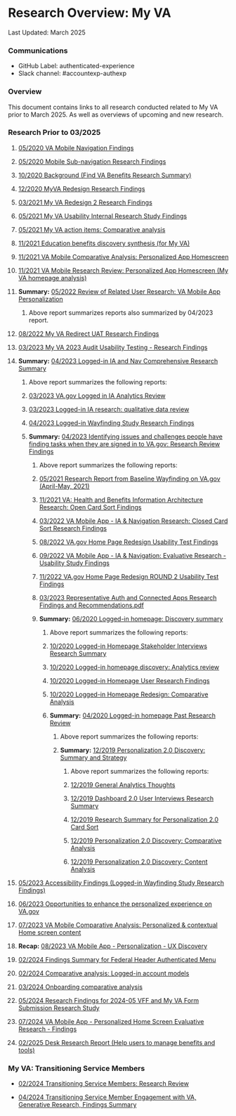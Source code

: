 # Research Overview: My VA

Last Updated: March 2025

### Communications

- GitHub Label: authenticated-experience
- Slack channel: #accountexp-authexp

### Overview
This document contains links to all research conducted related to My VA prior to March 2025. As well as overviews of upcoming and new research.

### Research Prior to 03/2025
1. [05/2020 VA Mobile Navigation Findings](https://github.com/department-of-veterans-affairs/va.gov-team/blob/master/products/identity-personalization/profile/Combine%20Profile%20and%20Account/Research/2020-03-profile-redesign/mobile-navigation-research.md)

2. [05/2020 Mobile Sub-navigation Research Findings](https://github.com/department-of-veterans-affairs/va.gov-team/blob/master/products/identity-personalization/profile/Combine%20Profile%20and%20Account/Research/2020-05-mobile-sub-navigation/Mobile%20Sub-navigation%20MIni%20Session%20Findings.md)

3. [10/2020 Background (Find VA Benefits Research Summary)](https://github.com/department-of-veterans-affairs/va.gov-team/blob/master/products/identity-personalization/my-va/my-va-mvp/2018-find-va-benefits/Discovery/User%20Research/Research%20Summary.md)

4. [12/2020 MyVA Redesign Research Findings](https://github.com/department-of-veterans-affairs/va.gov-team/blob/master/products/identity-personalization/my-va/2.0-redesign/product/Research/MyVA-research-findings.md)

5. [03/2021 My VA Redesign 2 Research Findings](https://github.com/department-of-veterans-affairs/va.gov-team/blob/master/products/identity-personalization/my-va/2.0-redesign/product/Research%20V2/MyVA2-research-findings.md)

6. [05/2021 My VA Usability Internal Research Study Findings](https://github.com/department-of-veterans-affairs/va.gov-team/blob/master/products/identity-personalization/my-va/2.0-redesign/discovery-and-research/MyVA-mini-usability/My%20VA-mini-usability-findings.md)

7. [05/2021 My VA action items: Comparative analysis](https://github.com/department-of-veterans-affairs/va.gov-team/blob/master/products/identity-personalization/onsite-notifications/2021-action-items-discovery/action-items-comparative%20analysis.md)

8. [11/2021 Education benefits discovery synthesis (for My VA)](https://github.com/department-of-veterans-affairs/va.gov-team/blob/master/products/identity-personalization/my-va/education/discovery-and-research/edu-benefits-discovery-synthesis.md)

9. [11/2021 VA Mobile Comparative Analysis: Personalized App Homescreen](https://github.com/department-of-veterans-affairs/va.gov-team/blob/master/products/va-mobile-app/features/design-personalization/discovery/research/personalization-comparative-analysis.md)

10. [11/2021 VA Mobile Research Review: Personalized App Homescreen (My VA homepage analysis)](https://github.com/department-of-veterans-affairs/va.gov-team/blob/master/products/va-mobile-app/features/design-personalization/discovery/research/personalization-research-review-myva-homepage.md)

11. **Summary:** [05/2022 Review of Related User Research: VA Mobile App Personalization](https://github.com/department-of-veterans-affairs/va.gov-team/blob/master/products/va-mobile-app/features/design-personalization/discovery/research/personalization-research-review.md)

    1. Above report summarizes reports also summarized by 04/2023 report.

12. [08/2022 My VA Redirect UAT Research Findings](https://github.com/department-of-veterans-affairs/va.gov-team/blob/master/products/identity-personalization/my-va/my-va-redirect/UAT/research-findings.md)

13. [03/2023 My VA 2023 Audit Usability Testing - Research Findings](https://github.com/department-of-veterans-affairs/va.gov-team/blob/master/products/identity-personalization/my-va/2022-audit/research/MyVA-audit-research-findings.md)

14. **Summary:** [04/2023 Logged-in IA and Nav Comprehensive Research Summary](https://github.com/department-of-veterans-affairs/va.gov-team/blob/master/products/information-architecture/research-and-analytics/2023-generative-logged-in-research/comprehensive-research-summary.md)

    1. Above report summarizes the following reports:

    2. [03/2023 VA.gov Logged in IA Analytics Review](https://github.com/department-of-veterans-affairs/va.gov-team/blob/master/products/information-architecture/research-and-analytics/2023-generative-logged-in-research/analytics-review-findings.md)

    3. [03/2023 Logged-in IA research: qualitative data review](https://github.com/department-of-veterans-affairs/va.gov-team/blob/master/products/information-architecture/research-and-analytics/2023-generative-logged-in-research/qualitative-data-findings.md)

    4. [04/2023 Logged-in Wayfinding Study Research Findings](https://github.com/department-of-veterans-affairs/va.gov-team/blob/master/products/information-architecture/research-and-analytics/2023-generative-logged-in-research/2023-logged-in-user-interviews/findings-summary.md)

    5. **Summary:** [04/2023 Identifying issues and challenges people have finding tasks when they are signed in to VA.gov: Research Review Findings](https://github.com/department-of-veterans-affairs/va.gov-team/blob/master/products/information-architecture/research-and-analytics/2023-generative-logged-in-research/research-review-findings.md)

       1. Above report summarizes the following reports:

       2. [05/2021 Research Report from Baseline Wayfinding on VA.gov (April-May, 2021)](https://github.com/department-of-veterans-affairs/va.gov-team/blob/master/products/public-websites/research/202104-baseline-wayfinding/research-report.md)

       3. [11/2021 VA: Health and Benefits Information Architecture Research: Open Card Sort Findings](https://github.com/department-of-veterans-affairs/va.gov-team/blob/master/products/va-mobile-app/research/ux/information-architecture/2021-10-open%20card%20sort/Card-sort-research-report.md)

       4. [03/2022 VA Mobile App - IA & Navigation Research: Closed Card Sort Research Findings](https://github.com/department-of-veterans-affairs/va.gov-team/blob/master/products/va-mobile-app/research/ux/information-architecture/2022-03-closed%20card%20sort/closed-card-sort-research-report.md)

       5. [08/2022 VA.gov Home Page Redesign Usability Test Findings](https://github.com/department-of-veterans-affairs/va.gov-team/blob/master/products/home-page/research/redesign-usability/research-findings.md)

       6. [09/2022 VA Mobile App - IA & Navigation: Evaluative Research - Usability Study Findings](https://github.com/department-of-veterans-affairs/va.gov-team/blob/master/products/va-mobile-app/research/ux/navigation/new%20navigation%20usability/usability-findings.md)

       7. [11/2022 VA.gov Home Page Redesign ROUND 2 Usability Test Findings](https://github.com/department-of-veterans-affairs/va.gov-team/blob/master/products/home-page/research/2022-09-redesign-usability-round2/research-findings.md)

       8. [03/2023 Representative Auth and Connected Apps Research Findings and Recommendations.pdf](https://github.com/department-of-veterans-affairs/lighthouse-ux/blob/master/Developer%20Platform%20Research/2023-03-Representative%20OAuth%20and%20Connected%20Apps%20Research%20Report_with%20VSOs/Representative%20OAuth%20and%20Connected%20Apps%20%20Research%20Findings%20and%20Recommendations.pdf)

       9. **Summary:** [06/2020 Logged-in homepage: Discovery summary](https://github.com/department-of-veterans-affairs/va.gov-team/blob/master/products/identity-personalization/my-va/2.0-redesign/discovery-and-research/discovery-summary.md)

          1. Above report summarizes the following reports:

          2. [10/2020 Logged-in Homepage Stakeholder Interviews Research Summary](https://github.com/department-of-veterans-affairs/va.gov-team/blob/master/products/identity-personalization/my-va/2.0-redesign/discovery-and-research/stakeholder-interviews/stakeholder-interview-synthesis.md)

          3. [10/2020 Logged-in homepage discovery: Analytics review](https://github.com/department-of-veterans-affairs/va.gov-team/blob/master/products/identity-personalization/my-va/2.0-redesign/discovery-and-research/analytics/analytics-summary.md)

          4. [10/2020 Logged-in Homepage User Research Findings](https://github.com/department-of-veterans-affairs/va.gov-team/blob/master/products/identity-personalization/my-va/2.0-redesign/discovery-and-research/user-research/findings-summary.md)

          5. [10/2020 Logged-in Homepage Redesign: Comparative Analysis](https://github.com/department-of-veterans-affairs/va.gov-team/blob/master/products/identity-personalization/my-va/2.0-redesign/discovery-and-research/comparative-analysis.md)

          6. **Summary:** [04/2020 Logged-in homepage Past Research Review](https://github.com/department-of-veterans-affairs/va.gov-team/blob/master/products/identity-personalization/my-va/2.0-redesign/discovery-and-research/previous-research-review.md)

             1. Above report summarizes the following reports:

             2. **Summary:** [12/2019 Personalization 2.0 Discovery: Summary and Strategy](https://github.com/department-of-veterans-affairs/va.gov-team/blob/master/products/identity-personalization/personalization%202.0/discovery-research/README.md)

                1. Above report summarizes the following reports:

                2. [12/2019 General Analytics Thoughts](https://github.com/department-of-veterans-affairs/va.gov-team/blob/master/products/identity-personalization/personalization%202.0/analytics/analytics.md)

                3. [12/2019 Dashboard 2.0 User Interviews Research Summary](https://github.com/department-of-veterans-affairs/va.gov-team/blob/master/products/identity-personalization/personalization%202.0/discovery-research/dashboard-interviews/research-summary.md)

                4. [12/2019 Research Summary for Personalization 2.0 Card Sort](https://github.com/department-of-veterans-affairs/va.gov-team/blob/master/products/identity-personalization/personalization%202.0/discovery-research/card-sort/research-summary.md)

                5. [12/2019 Personalization 2.0 Discovery: Comparative Analysis](https://github.com/department-of-veterans-affairs/va.gov-team/tree/master/products/identity-personalization/personalization%202.0/discovery-research/comparative-analysis)

                6. [12/2019 Personalization 2.0 Discovery: Content Analysis](https://github.com/department-of-veterans-affairs/va.gov-team/tree/master/products/identity-personalization/personalization%202.0/discovery-research/content-analysis)

15. [05/2023 Accessibility Findings (Logged-in Wayfinding Study Research Findings)](https://github.com/department-of-veterans-affairs/va.gov-team/blob/master/products/information-architecture/research-and-analytics/2023-generative-logged-in-research/2023-logged-in-user-interviews/accessibility-findings.md)

16. [06/2023 Opportunities to enhance the personalized experience on VA.gov](https://github.com/department-of-veterans-affairs/va.gov-team/blob/master/products/identity-personalization/personalization-enhancements/opportunities.md)

17. [07/2023 VA Mobile Comparative Analysis: Personalized & contextual Home screen content](https://github.com/department-of-veterans-affairs/va.gov-team/blob/master/products/va-mobile-app/features/design-personalization/discovery/research/personalization-comparative-analysis-2023.md)

18. **Recap:** [08/2023 VA Mobile App - Personalization - UX Discovery](https://github.com/department-of-veterans-affairs/va.gov-team/blob/master/products/va-mobile-app/features/design-personalization/discovery/readme.md#personalization-2023)

19. [02/2024 Findings Summary for Federal Header Authenticated Menu](https://github.com/department-of-veterans-affairs/va.gov-team/blob/master/products/identity-personalization/discovery-research/authenticated-menu-usability/summary.md)

20. [02/2024 Comparative analysis: Logged-in account models](https://github.com/department-of-veterans-affairs/va.gov-team/blob/master/products/identity-personalization/product-management/comparative-analysis-logged-in-account.md)

21. [03/2024 Onboarding comparative analysis](https://github.com/department-of-veterans-affairs/va.gov-team/blob/master/products/identity-personalization/onboarding/discovery-research/comparative-analysis.md)

22. [05/2024 Research Findings for 2024-05 VFF and My VA Form Submission Research Study](https://github.com/department-of-veterans-affairs/VA.gov-team-forms/blob/main/Product/2024-05%20VFF%20and%20My%20VA%20Form%20Submission%20Research/Research/Research%20Findings%20for%202024-05%20VFF%20and%20My%20VA%20Form%20Submission%20Research%20Study.md)

23. [07/2024 VA Mobile App - Personalized Home Screen Evaluative Research - Findings](https://github.com/department-of-veterans-affairs/va.gov-team/blob/master/products/va-mobile-app/research/ux/personalized-homescreen/2024-04%20evaluative%20research/personalized%20home%20screen%20-%20findings.md)

24. [02/2025 Desk Research Report (Help users to manage benefits and tools)](https://github.com/department-of-veterans-affairs/va.gov-team/blob/master/products/authenticated-patterns/Patterns/understand-current-benefits-eligibility/Desk%20Research%20Report.md)


### My VA: Transitioning Service Members

- [02/2024 Transitioning Service Members: Research Review](https://github.com/department-of-veterans-affairs/va.gov-team/blob/master/products/identity-personalization/onboarding/discovery-research/research-review.md)

- [04/2024 Transitioning Service Member Engagement with VA, Generative Research, Findings Summary](https://github.com/department-of-veterans-affairs/va.gov-team/blob/master/products/identity-personalization/onboarding/discovery-research/2024-03-onboarding-generative-research/findings-summary.md)
